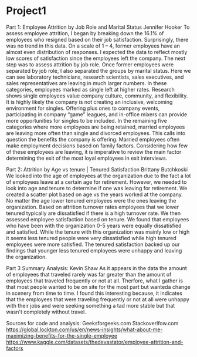 # Project1

Part 1:
Employee Attrition by Job Role and Marital Status
Jennifer Hooker
	To assess employee attrition, I began by breaking down the 16.1% of employees who resigned based on their job satisfaction. Surprisingly, there was no trend in this data. On a scale of 1 – 4, former employees have an almost even distribution of responses. I expected the data to reflect mostly low scores of satisfaction since the employees left the company. The next step was to assess attrition by job role. 
	Once former employees were separated by job role, I also separated the groups by marital status. Here we can see laboratory technicians, research scientists, sales executives, and sales representatives are leaving in much larger numbers. In these categories, employees marked as single left at higher rates. Research shows single employees value company culture, community, and flexibility. It is highly likely the company is not creating an inclusive, welcoming environment for singles. Offering plus ones to company events, participating in company “game” leagues, and in-office mixers can provide more opportunities for singles to be included.  In the remaining five categories where more employees are being retained, married employees are leaving more often than single and divorced employees. This calls into question the benefits the company is offering. Married employees often make employment decisions based on family factors. Considering how few of these employees are leaving, it is imperative to review the main factor determining the exit of the most loyal employees in exit interviews.

 Part 2:
 Attrition by Age vs tenure | Tenured Satisfaction
Brittany Butchkoski
	We looked into the age of employees at the organization due to the fact a lot of employees leave at a certain age for retirement. However, we needed to look into age and tenure to determine if one was leaving for retirement. We created a scatter plot based on age vs the years worked at the company. No matter the age lower tenured employees were the ones leaving the organization. Based on attrition turnover rates employees that we lower tenured typically are dissatisfied if there is a high turnover rate. We then assessed employee satisfaction based on tenure. We found that employees who have been with the organization 0-5 years were equally dissatisfied and satisfied. While the tenure with this organization was mainly low or high it seems less tenured people were very dissatisfied while high tenured employees were more satisfied. The tenured satisfaction backed up our findings that younger less tenured employees were unhappy and leaving the organization.  
 

Part 3 Summary Analysis: 
Kevin Shaw
	As it appears in the data the amount of employees that traveled rarely was far greater than the amount of employees that traveled frequently or not at all. Therfore, what I gather is that most people wanted to be on site for the most part but wanteda change in scenery from time to time. I found this interesting because, it indicates that the employees that were traveling frequently or not at all were unhappy with their jobs and were seeking something a tad more stable but that wasn't completely without travel.  

Sources for code and analysis:
Geeksforgeeks.com
Stackoverlfow.com
https://global.lockton.com/us/en/news-insights/what-about-me-maximizing-benefits-for-the-single-employee
https://www.kaggle.com/datasets/thedevastator/employee-attrition-and-factors
